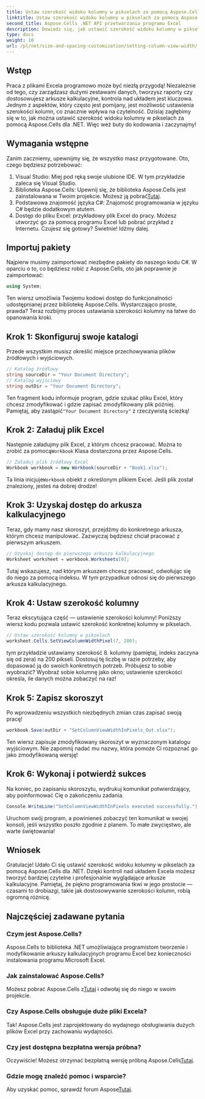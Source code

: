 ```yaml
---
title: Ustaw szerokość widoku kolumny w pikselach za pomocą Aspose.Cells dla .NET
linktitle: Ustaw szerokość widoku kolumny w pikselach za pomocą Aspose.Cells dla .NET
second_title: Aspose.Cells .NET API przetwarzania programu Excel
description: Dowiedz się, jak ustawić szerokość widoku kolumny w pikselach za pomocą Aspose.Cells dla .NET w tym kompleksowym samouczku krok po kroku, który upraszcza pracę z programem Excel.
type: docs
weight: 10
url: /pl/net/size-and-spacing-customization/setting-column-view-width/
---
```

## Wstęp
Praca z plikami Excela programowo może być niezłą przygodą! Niezależnie od tego, czy zarządzasz dużymi zestawami danych, tworzysz raporty czy dostosowujesz arkusze kalkulacyjne, kontrola nad układem jest kluczowa. Jednym z aspektów, który często jest pomijany, jest możliwość ustawienia szerokości kolumn, co znacznie wpływa na czytelność. Dzisiaj zagłębimy się w to, jak można ustawić szerokość widoku kolumny w pikselach za pomocą Aspose.Cells dla .NET. Więc weź buty do kodowania i zaczynajmy!
## Wymagania wstępne
Zanim zaczniemy, upewnijmy się, że wszystko masz przygotowane. Oto, czego będziesz potrzebować:
1. Visual Studio: Miej pod ręką swoje ulubione IDE. W tym przykładzie zaleca się Visual Studio.
2.  Biblioteka Aspose.Cells: Upewnij się, że biblioteka Aspose.Cells jest zainstalowana w Twoim projekcie. Możesz ją pobrać[Tutaj](https://releases.aspose.com/cells/net/).
3. Podstawowa znajomość języka C#: Znajomość programowania w języku C# będzie dodatkowym atutem.
4. Dostęp do pliku Excel: przykładowy plik Excel do pracy. Możesz utworzyć go za pomocą programu Excel lub pobrać przykład z Internetu.
Czujesz się gotowy? Świetnie! Idźmy dalej.
## Importuj pakiety
Najpierw musimy zaimportować niezbędne pakiety do naszego kodu C#. W oparciu o to, co będziesz robić z Aspose.Cells, oto jak poprawnie je zaimportować:
```csharp
using System;
```
Ten wiersz umożliwia Twojemu kodowi dostęp do funkcjonalności udostępnianej przez bibliotekę Aspose.Cells. Wystarczająco proste, prawda? Teraz rozbijmy proces ustawiania szerokości kolumny na łatwe do opanowania kroki.
## Krok 1: Skonfiguruj swoje katalogi
Przede wszystkim musisz określić miejsce przechowywania plików źródłowych i wyjściowych.
```csharp
// Katalog źródłowy
string sourceDir = "Your Document Directory";
// Katalog wyjściowy
string outDir = "Your Document Directory";
```
 Ten fragment kodu informuje program, gdzie szukać pliku Excel, który chcesz zmodyfikować i gdzie zapisać zmodyfikowany plik później. Pamiętaj, aby zastąpić`"Your Document Directory"` z rzeczywistą ścieżką!
## Krok 2: Załaduj plik Excel
 Następnie załadujmy plik Excel, z którym chcesz pracować. Można to zrobić za pomocą`Workbook` Klasa dostarczona przez Aspose.Cells.
```csharp
// Załaduj plik źródłowy Excel
Workbook workbook = new Workbook(sourceDir + "Book1.xlsx");
```
 Ta linia inicjuje`Workbook` obiekt z określonym plikiem Excel. Jeśli plik został znaleziony, jesteś na dobrej drodze!
## Krok 3: Uzyskaj dostęp do arkusza kalkulacyjnego
Teraz, gdy mamy nasz skoroszyt, przejdźmy do konkretnego arkusza, którym chcesz manipulować. Zazwyczaj będziesz chciał pracować z pierwszym arkuszem.
```csharp
// Uzyskaj dostęp do pierwszego arkusza kalkulacyjnego
Worksheet worksheet = workbook.Worksheets[0];
```
 Tutaj wskazujesz, nad którym arkuszem chcesz pracować, odwołując się do niego za pomocą indeksu. W tym przypadku`0` odnosi się do pierwszego arkusza kalkulacyjnego.
## Krok 4: Ustaw szerokość kolumny
Teraz ekscytująca część — ustawienie szerokości kolumny! Poniższy wiersz kodu pozwala ustawić szerokość konkretnej kolumny w pikselach.
```csharp
// Ustaw szerokość kolumny w pikselach
worksheet.Cells.SetViewColumnWidthPixel(7, 200);
```
tym przykładzie ustawiamy szerokość 8. kolumny (pamiętaj, indeks zaczyna się od zera) na 200 pikseli. Dostosuj tę liczbę w razie potrzeby, aby dopasować ją do swoich konkretnych potrzeb. Próbujesz to sobie wyobrazić? Wyobraź sobie kolumnę jako okno; ustawienie szerokości określa, ile danych można zobaczyć na raz!
## Krok 5: Zapisz skoroszyt
Po wprowadzeniu wszystkich niezbędnych zmian czas zapisać swoją pracę!
```csharp
workbook.Save(outDir + "SetColumnViewWidthInPixels_Out.xlsx");
```
Ten wiersz zapisuje zmodyfikowany skoroszyt w wyznaczonym katalogu wyjściowym. Nie zapomnij nadać mu nazwy, która pomoże Ci rozpoznać go jako zmodyfikowaną wersję!
## Krok 6: Wykonaj i potwierdź sukces
Na koniec, po zapisaniu skoroszytu, wydrukuj komunikat potwierdzający, aby poinformować Cię o zakończeniu zadania.
```csharp
Console.WriteLine("SetColumnViewWidthInPixels executed successfully.");
```
Uruchom swój program, a powinieneś zobaczyć ten komunikat w swojej konsoli, jeśli wszystko poszło zgodnie z planem. To małe zwycięstwo, ale warte świętowania!
## Wniosek
Gratulacje! Udało Ci się ustawić szerokość widoku kolumny w pikselach za pomocą Aspose.Cells dla .NET. Dzięki kontroli nad układem Excela możesz tworzyć bardziej czytelne i profesjonalnie wyglądające arkusze kalkulacyjne. Pamiętaj, że piękno programowania tkwi w jego prostocie — czasami to drobiazgi, takie jak dostosowywanie szerokości kolumn, robią ogromną różnicę.
## Najczęściej zadawane pytania
### Czym jest Aspose.Cells?
Aspose.Cells to biblioteka .NET umożliwiająca programistom tworzenie i modyfikowanie arkuszy kalkulacyjnych programu Excel bez konieczności instalowania programu Microsoft Excel.
### Jak zainstalować Aspose.Cells?
 Możesz pobrać Aspose.Cells z[Tutaj](https://releases.aspose.com/cells/net/) i odwołaj się do niego w swoim projekcie.
### Czy Aspose.Cells obsługuje duże pliki Excela?
Tak! Aspose.Cells jest zaprojektowany do wydajnego obsługiwania dużych plików Excel przy zachowaniu wydajności.
### Czy jest dostępna bezpłatna wersja próbna?
 Oczywiście! Możesz otrzymać bezpłatną wersję próbną Aspose.Cells[Tutaj](https://releases.aspose.com/).
### Gdzie mogę znaleźć pomoc i wsparcie?
 Aby uzyskać pomoc, sprawdź forum Aspose[Tutaj](https://forum.aspose.com/c/cells/9).
